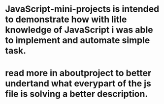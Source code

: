 # JavaScript-mini-projects is intended to demonstrate how with litle knowledge of JavaScript i was able to implement and automate simple task. 
# read more in aboutproject to better undertand what everypart of the js file is solving a better description.
